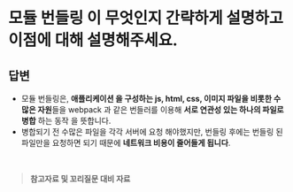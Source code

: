 # 모듈 번들링 이 무엇인지 간략하게 설명하고 이점에 대해 설명해주세요.

## 답변

- 모듈 번들링은, **애플리케이션 을 구성하는 js, html, css, 이미지 파일을 비롯한 수많은 자원**들을 webpack 과 같은 번들러를 이용해 **서로 연관성 있는 하나의 파일로 병합** 하는 동작 을 뜻합니다.
- 병합되기 전 수많은 파일을 각각 서버에 요청 해야했지만, 번들링 후에는 번들링 된 파일만을 요청하면 되기 때문에 **네트워크 비용이 줄어들게 됩니다**.

<br/>

> **참고자료 및 꼬리질문 대비 자료**

<!-- 끝에 space 2개를 추가하면 줄바꿈이 됩니다! -->
